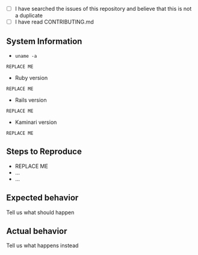 - [ ] I have searched the issues of this repository and believe that this is not a duplicate
- [ ] I have read CONTRIBUTING.md

## System Information

- `uname -a`

 ```
REPLACE ME
```

- Ruby version

```
REPLACE ME
```

- Rails version

```
REPLACE ME
```

- Kaminari version

```
REPLACE ME
```

## Steps to Reproduce
- REPLACE ME
- ...
- ...

## Expected behavior

Tell us what should happen

## Actual behavior

Tell us what happens instead
